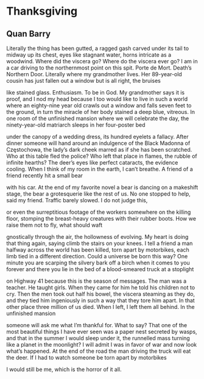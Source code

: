 # Thanksgiving
## Quan Barry
Literally the thing has been gutted, a ragged gash
carved under its tail to midway up its chest, eyes
like stagnant water, horns intricate as a woodwind.
Where did the viscera go? Where do the viscera ever go?
I am in a car driving to the northernmost point
on this spit. Porte de Mort. Death’s Northern Door.
Literally where my grandmother lives. Her 89-year-old cousin
has just fallen out a window but is all right, the bruises

like stained glass. Enthusiasm. To be in God.
My grandmother says it is proof, and I nod my head
because I too would like to live in such a world
where an eighty-nine year old crawls out a window
and falls seven feet to the ground, in turn the miracle
of her body stained a deep blue, vitreous. In one room
of the unfinished mansion where we will celebrate the day,
the ninety-year-old matriarch sleeps in her four-poster bed

under the canopy of a wedding dress, its hundred eyelets
a fallacy. After dinner someone will hand around an indulgence
of the Black Madonna of Częstochowa, the lady’s dark cheek
marred as if she has been scratched. Who at this table
fled the police? Who left that place in flames, the rubble
of infinite hearths? The deer’s eyes like perfect cataracts,
the evidence cooling. When I think of my room in the earth,
I can’t breathe. A friend of a friend recently hit a small bear

with his car. At the end of my favorite novel a bear
is dancing on a makeshift stage, the bear a grotesquerie
like the rest of us. No one stopped to help,
said my friend. Traffic barely slowed. I do not judge this,

or even the surreptitious footage of the workers
somewhere on the killing floor, stomping
the breast-heavy creatures with their rubber boots.
How we raise them not to fly, what should waft

gnostically through the air, the hollowness of evolving.
My heart is doing that thing again, saying climb the stairs
on your knees. I tell a friend a man halfway across the world
has been killed, torn apart by motorbikes, each limb
tied in a different direction. Could a universe be born this way?
One minute you are scarping the silvery bark off a birch
when it comes to you forever and there you lie
in the bed of a blood-smeared truck at a stoplight

on Highway 41 because this is the season of messages.
The man was a teacher. He taught girls.
When they came for him he told his children
not to cry. Then the men took out half his bowel,
the viscera steaming as they do, and they tied him
ingeniously in such a way that they tore him apart.
In that other place three million of us died. When I left,
I left them all behind. In the unfinished mansion

someone will ask me what I’m thankful for.
What to say? That one of the most beautiful things
I have ever seen was a paper nest secreted by wasps,
and that in the summer I would sleep under it,
the runnelled mass turning like a planet in the moonlight?
I will admit I was in favor of war and now look what’s happened.
At the end of the road the man driving the truck will eat
the deer. If I had to watch someone be torn apart by motorbikes

I would still be me, which is the horror of it all.